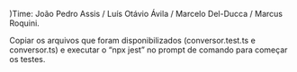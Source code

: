)Time:
João Pedro Assis /
Luís Otávio Ávila /
Marcelo Del-Ducca /
Marcus Roquini.

Copiar os arquivos que foram disponibilizados (conversor.test.ts e conversor.ts) e executar o “npx jest” no prompt de comando para começar os testes.

